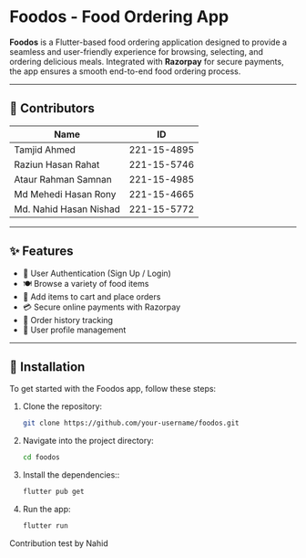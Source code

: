 # Foodos - Food Ordering App

**Foodos** is a Flutter-based food ordering application designed to provide a seamless and user-friendly experience for browsing, selecting, and ordering delicious meals. Integrated with **Razorpay** for secure payments, the app ensures a smooth end-to-end food ordering process.

---

## 👥 Contributors

| Name                   | ID          |
|------------------------|-------------|
| Tamjid Ahmed           | 221-15-4895 |
| Raziun Hasan Rahat     | 221-15-5746 |
| Ataur Rahman Samnan    | 221-15-4985 |
| Md Mehedi Hasan Rony   | 221-15-4665 |
| Md. Nahid Hasan Nishad | 221-15-5772 |

---

## ✨ Features

- 🔐 User Authentication (Sign Up / Login)
- 🍽️ Browse a variety of food items
- 🛒 Add items to cart and place orders
- 💳 Secure online payments with Razorpay
- 📜 Order history tracking
- 👤 User profile management

---

## 🚀 Installation

To get started with the Foodos app, follow these steps:

1. Clone the repository:
   ```bash
   git clone https://github.com/your-username/foodos.git

2. Navigate into the project directory:
     ```bash
   cd foodos
3. Install the dependencies::
     ```bash
   flutter pub get
4. Run the app:
     ```bash
   flutter run

Contribution test by Nahid
